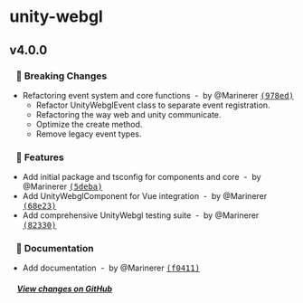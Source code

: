 # unity-webgl

## v4.0.0

### &nbsp;&nbsp;&nbsp;🚨 Breaking Changes

- Refactoring event system and core functions &nbsp;-&nbsp; by @Marinerer [<samp>(978ed)</samp>](https://github.com/Marinerer/unity-webgl/commit/978ed3e)
  - Refactor UnityWebglEvent class to separate event registration.
  - Refactoring the way web and unity communicate.
  - Optimize the create method.
  - Remove legacy event types.

### &nbsp;&nbsp;&nbsp;🎉 Features

- Add initial package and tsconfig for components and core &nbsp;-&nbsp; by @Marinerer [<samp>(5deba)</samp>](https://github.com/Marinerer/unity-webgl/commit/5deba6b)
- Add UnityWebglComponent for Vue integration &nbsp;-&nbsp; by @Marinerer [<samp>(68e23)</samp>](https://github.com/Marinerer/unity-webgl/commit/68e237e)
- Add comprehensive UnityWebgl testing suite &nbsp;-&nbsp; by @Marinerer [<samp>(82330)</samp>](https://github.com/Marinerer/unity-webgl/commit/823307c)

### &nbsp;&nbsp;&nbsp;📝 Documentation

- Add documentation &nbsp;-&nbsp; by @Marinerer [<samp>(f0411)</samp>](https://github.com/Marinerer/unity-webgl/commit/f041121)

##### &nbsp;&nbsp;&nbsp;&nbsp;[View changes on GitHub](https://github.com/Marinerer/unity-webgl/compare/v4.0.0-beta.1...main)


